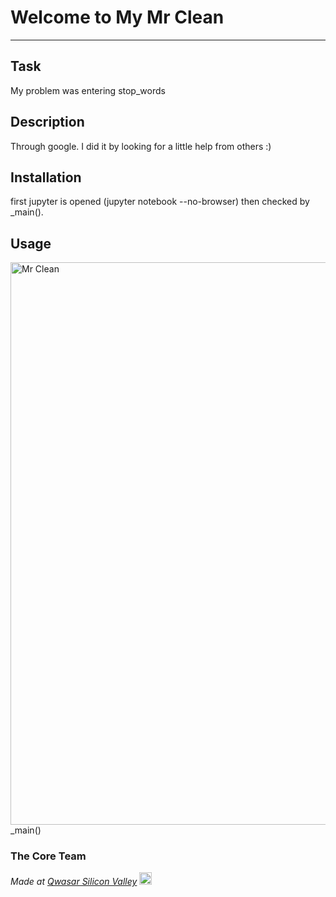 # Welcome to My Mr Clean
***

## Task
My problem was entering stop_words

## Description
Through google. I did it by looking for a little help from others :)
## Installation
first jupyter is opened (jupyter notebook --no-browser) then checked by _main().
## Usage
<span><img alt='Mr Clean' src='[https://storage.googleapis.com/qwasar-public/qwasar-logo_50x50.png](https://storage.googleapis.com/qwasar-public/track-ds/token_visualization.png)' width='900px'></span>
_main()
### The Core Team


<span><i>Made at <a href='https://qwasar.io'>Qwasar Silicon Valley</a></i></span>
<span><img alt='Qwasar Silicon Valley Logo' src='https://storage.googleapis.com/qwasar-public/qwasar-logo_50x50.png' width='20px'></span>
